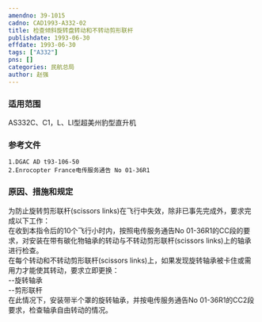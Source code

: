 ```yaml
---
amendno: 39-1015  
cadno: CAD1993-A332-02  
title: 检查倾斜旋转盘转动和不转动剪形联杆  
publishdate: 1993-06-30  
effdate: 1993-06-30  
tags: ["A332"]  
pns: []  
categories: 民航总局  
author: 赵强  
---
```

  
### 适用范围  
AS332C、C1，L、LI型超美州豹型直升机  
  
<!--more-->  
### 参考文件  
    1.DGAC AD t93-106-50  
    2.Enrocopter France电传服务通告 No 01-36R1  
  
### 原因、措施和规定  
为防止旋转剪形联杆(scissors links)在飞行中失效，除非已事先完成外，要求完成以下工作：  
在收到本指令后的10个飞行小时内，按照电传服务通告No 01-36R1的CC段的要求，对安装在带有碳化物轴承的转动与不转动剪形联杆(scissors links)上的轴承进行检查。  
    在每个转动和不转动剪形联杆(scissors links)上，如果发现旋转轴承被卡住或需用力才能使其转动，要求立即更换：  
--旋转轴承  
--剪形联杆  
    在此情况下，安装带半个罩的旋转轴承，并按电传服务通告No 01-36R1的CC2段要求，检查轴承自由转动的情况。  
  
